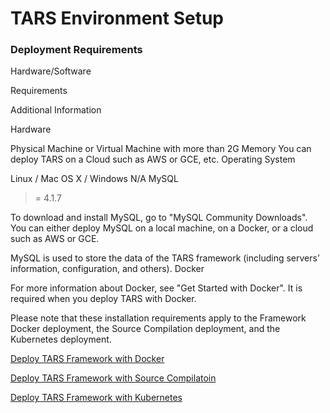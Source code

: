 # TARS Environment Setup

### Deployment Requirements

Hardware/Software

Requirements

Additional Information

Hardware

Physical Machine or Virtual Machine with more than 2G Memory	You can deploy TARS on a Cloud such as AWS or GCE, etc.
Operating System

Linux / Mac OS X / Windows	N/A
MySQL

>= 4.1.7

To download and install MySQL, go to "MySQL Community Downloads".	You can either deploy MySQL on a local machine, on a Docker, or a cloud such as AWS or GCE.

MySQL is used to store the data of the TARS framework (including servers’ information, configuration, and others).
Docker

For more information about Docker, see "Get Started with Docker".	It is required when you deploy TARS with Docker.
 
 Please note that these installation requirements apply to the Framework Docker deployment, the Source Compilation deployment, and the Kubernetes deployment.


[Deploy TARS Framework with Docker](./docker/docker.md)

[Deploy TARS Framework with Source Compilatoin](./source-compilation/source.md)

[Deploy TARS Framework with Kubernetes](./kubernetes/kubernetes.md)